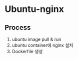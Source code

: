 # Ubuntu-nginx

## Process
1. ubuntu image pull & run
2. ubuntu container에 nginx 설치
3. Dockerfile 생성
